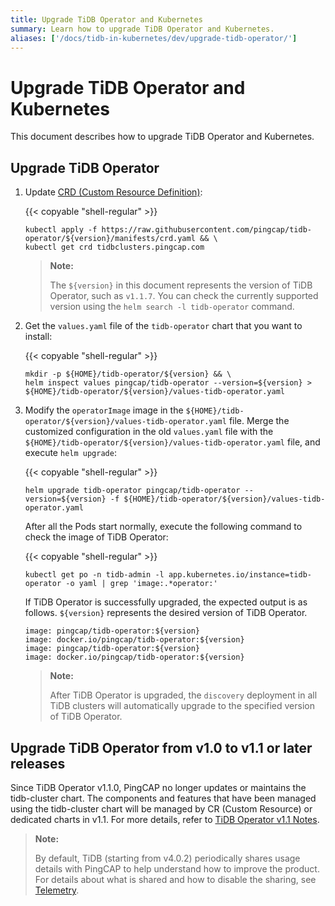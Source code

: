 ```yaml
---
title: Upgrade TiDB Operator and Kubernetes
summary: Learn how to upgrade TiDB Operator and Kubernetes.
aliases: ['/docs/tidb-in-kubernetes/dev/upgrade-tidb-operator/']
---
```


# Upgrade TiDB Operator and Kubernetes

This document describes how to upgrade TiDB Operator and Kubernetes.

## Upgrade TiDB Operator

1. Update [CRD (Custom Resource Definition)](https://kubernetes.io/docs/tasks/access-kubernetes-api/custom-resources/custom-resource-definitions/):

    {{< copyable "shell-regular" >}}

    ```shell
    kubectl apply -f https://raw.githubusercontent.com/pingcap/tidb-operator/${version}/manifests/crd.yaml && \
    kubectl get crd tidbclusters.pingcap.com
    ```

    > **Note:**
    >
    > The `${version}` in this document represents the version of TiDB Operator, such as `v1.1.7`. You can check the currently supported version using the `helm search -l tidb-operator` command.

2. Get the `values.yaml` file of the `tidb-operator` chart that you want to install:

    {{< copyable "shell-regular" >}}

    ```shell
    mkdir -p ${HOME}/tidb-operator/${version} && \
    helm inspect values pingcap/tidb-operator --version=${version} > ${HOME}/tidb-operator/${version}/values-tidb-operator.yaml
    ```

3. Modify the `operatorImage` image in the `${HOME}/tidb-operator/${version}/values-tidb-operator.yaml` file. Merge the customized configuration in the old `values.yaml` file with the `${HOME}/tidb-operator/${version}/values-tidb-operator.yaml` file, and execute `helm upgrade`:

    {{< copyable "shell-regular" >}}

    ```shell
    helm upgrade tidb-operator pingcap/tidb-operator --version=${version} -f ${HOME}/tidb-operator/${version}/values-tidb-operator.yaml
    ```

    After all the Pods start normally, execute the following command to check the image of TiDB Operator:

    {{< copyable "shell-regular" >}}

    ```shell
    kubectl get po -n tidb-admin -l app.kubernetes.io/instance=tidb-operator -o yaml | grep 'image:.*operator:'
    ```

    If TiDB Operator is successfully upgraded, the expected output is as follows. `${version}` represents the desired version of TiDB Operator.

    ```
    image: pingcap/tidb-operator:${version}
    image: docker.io/pingcap/tidb-operator:${version}
    image: pingcap/tidb-operator:${version}
    image: docker.io/pingcap/tidb-operator:${version}
    ```
    
    > **Note:**
    >
    > After TiDB Operator is upgraded, the `discovery` deployment in all TiDB clusters will automatically upgrade to the specified version of TiDB Operator.

## Upgrade TiDB Operator from v1.0 to v1.1 or later releases

Since TiDB Operator v1.1.0, PingCAP no longer updates or maintains the tidb-cluster chart. The components and features that have been managed using the tidb-cluster chart will be managed by CR (Custom Resource) or dedicated charts in v1.1. For more details, refer to [TiDB Operator v1.1 Notes](notes-tidb-operator-v1.1.md).

> **Note:**
>
> By default, TiDB (starting from v4.0.2) periodically shares usage details with PingCAP to help understand how to improve the product. For details about what is shared and how to disable the sharing, see [Telemetry](https://docs.pingcap.com/tidb/stable/telemetry).
